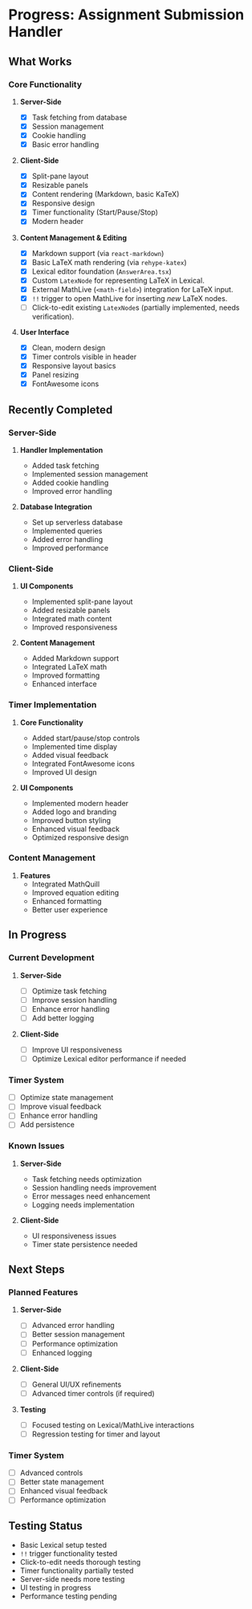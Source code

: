 # Progress: Assignment Submission Handler

## What Works

### Core Functionality

1. **Server-Side**

   - [x] Task fetching from database
   - [x] Session management
   - [x] Cookie handling
   - [x] Basic error handling

2. **Client-Side**

   - [x] Split-pane layout
   - [x] Resizable panels
   - [x] Content rendering (Markdown, basic KaTeX)
   - [x] Responsive design
   - [x] Timer functionality (Start/Pause/Stop)
   - [x] Modern header

3. **Content Management & Editing**

   - [x] Markdown support (via `react-markdown`)
   - [x] Basic LaTeX math rendering (via `rehype-katex`)
   - [x] Lexical editor foundation (`AnswerArea.tsx`)
   - [x] Custom `LatexNode` for representing LaTeX in Lexical.
   - [x] External MathLive (`<math-field>`) integration for LaTeX input.
   - [x] `!!` trigger to open MathLive for inserting _new_ LaTeX nodes.
   - [ ] Click-to-edit existing `LatexNode`s (partially implemented, needs verification).

4. **User Interface**
   - [x] Clean, modern design
   - [x] Timer controls visible in header
   - [x] Responsive layout basics
   - [x] Panel resizing
   - [x] FontAwesome icons

## Recently Completed

### Server-Side

1. **Handler Implementation**

   - Added task fetching
   - Implemented session management
   - Added cookie handling
   - Improved error handling

2. **Database Integration**
   - Set up serverless database
   - Implemented queries
   - Added error handling
   - Improved performance

### Client-Side

1. **UI Components**

   - Implemented split-pane layout
   - Added resizable panels
   - Integrated math content
   - Improved responsiveness

2. **Content Management**
   - Added Markdown support
   - Integrated LaTeX math
   - Improved formatting
   - Enhanced interface

### Timer Implementation

1. **Core Functionality**

   - Added start/pause/stop controls
   - Implemented time display
   - Added visual feedback
   - Integrated FontAwesome icons
   - Improved UI design

2. **UI Components**
   - Implemented modern header
   - Added logo and branding
   - Improved button styling
   - Enhanced visual feedback
   - Optimized responsive design

### Content Management

1. **Features**
   - Integrated MathQuill
   - Improved equation editing
   - Enhanced formatting
   - Better user experience

## In Progress

### Current Development

1. **Server-Side**

   - [ ] Optimize task fetching
   - [ ] Improve session handling
   - [ ] Enhance error handling
   - [ ] Add better logging

2. **Client-Side**
   - [ ] Improve UI responsiveness
   - [ ] Optimize Lexical editor performance if needed

### Timer System

- [ ] Optimize state management
- [ ] Improve visual feedback
- [ ] Enhance error handling
- [ ] Add persistence

### Known Issues

1. **Server-Side**

   - Task fetching needs optimization
   - Session handling needs improvement
   - Error messages need enhancement
   - Logging needs implementation

2. **Client-Side**

   - UI responsiveness issues
   - Timer state persistence needed

## Next Steps

### Planned Features

1. **Server-Side**

   - [ ] Advanced error handling
   - [ ] Better session management
   - [ ] Performance optimization
   - [ ] Enhanced logging

2. **Client-Side**

   - [ ] General UI/UX refinements
   - [ ] Advanced timer controls (if required)

3. **Testing**
   - [ ] Focused testing on Lexical/MathLive interactions
   - [ ] Regression testing for timer and layout

### Timer System

- [ ] Advanced controls
- [ ] Better state management
- [ ] Enhanced visual feedback
- [ ] Performance optimization

## Testing Status

- Basic Lexical setup tested
- `!!` trigger functionality tested
- Click-to-edit needs thorough testing
- Timer functionality partially tested
- Server-side needs more testing
- UI testing in progress
- Performance testing pending
